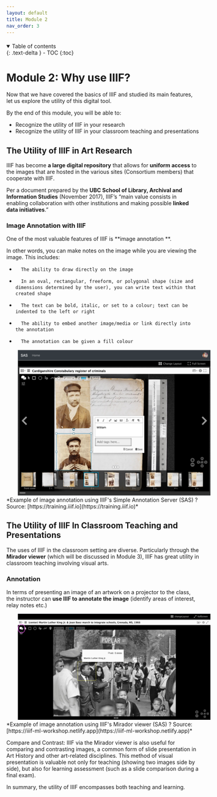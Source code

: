 ```yaml
---
layout: default
title: Module 2
nav_order: 3
---
```


<p style="margin-bottom: 20px"></p>

<details open markdown="block">
  <summary>
    Table of contents
  </summary>
  {: .text-delta }
 - TOC
{:toc}
</details>

# Module 2: Why use IIIF?

Now that we have covered the basics of IIIF and studied its main features, let us explore the utility of this digital tool.

By the end of this module, you will be able to:

*  Recognize the utility of IIIF in your research
*  Recognize the utility of IIIF in your classroom teaching and presentations

## The Utility of IIIF in Art Research

IIIF has become **a large digital repository** that allows for **uniform access** to the images that are hosted in the various sites (Consortium members) that cooperate with IIIF. 
 
Per a document prepared by the **UBC School of Library, Archival and Information Studies** (November 2017), IIIF’s “main value consists in enabling collaboration with other institutions and making possible **linked data initiatives**.” 

### Image Annotation with IIIF
 
One of the most valuable features of IIIF is **image annotation **.

In other words, you can make notes on the image while you are viewing the image. This includes:

*       The ability to draw directly on the image
*       In an oval, rectangular, freeform, or polygonal shape (size and dimensions determined by the user), you can write text within that created shape
*       The text can be bold, italic, or set to a colour; text can be indented to the left or right 
*       The ability to embed another image/media or link directly into the annotation 
*       The annotation can be given a fill colour 

<img src="figures/imagen_2023-08-17_001252801.png" width="600" style="margin-left:30px"/>
*Example of image annotation using IIIF's Simple Annotation Server (SAS) ? Source: [https://training.iiif.io](https://training.iiif.io)*


## The Utility of IIIF In Classroom Teaching and Presentations

The uses of IIIF in the classroom setting are diverse. Particularly through the **Mirador viewer** (which will be discussed in Module 3), IIIF has great utility in classroom teaching involving visual arts. 
 
### Annotation

In terms of presenting an image of an artwork on a projector to the class, the instructor can **use IIIF to annotate the image** (identify areas of interest, relay notes etc.) 

<img src="figures/imagen_2023-08-17_002951534.png" width="600" style="margin-left:30px"/>
*Example of image annotation using IIIF's Mirador viewer (SAS) ? Source: [https://iiif-ml-workshop.netlify.app](https://iiif-ml-workshop.netlify.app)*



 
Compare and Contrast:
IIIF via the Mirador viewer is also useful for comparing and contrasting images, a common form of slide presentation in Art History and other art-related disciplines. This method of visual presentation is valuable not only for teaching (showing two images side by side), but also for learning assessment (such as a slide comparison during a final exam). 

In summary, the utility of IIIF encompasses both teaching and learning. 
